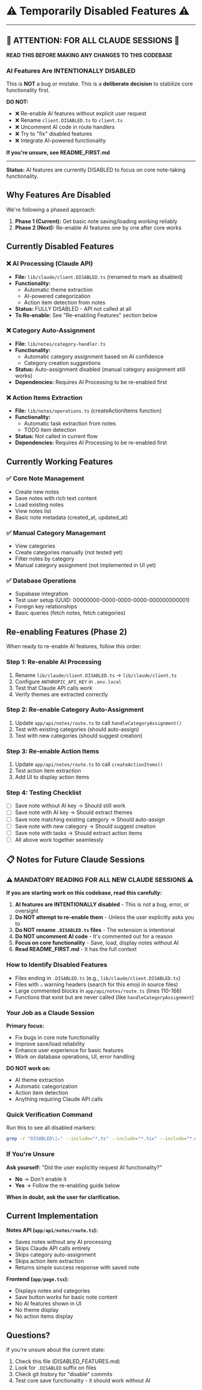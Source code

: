 # ⚠️ Temporarily Disabled Features ⚠️

---

## 🚨 ATTENTION: FOR ALL CLAUDE SESSIONS 🚨

**READ THIS BEFORE MAKING ANY CHANGES TO THIS CODEBASE**

### AI Features Are INTENTIONALLY DISABLED

This is **NOT** a bug or mistake. This is a **deliberate decision** to stabilize core functionality first.

**DO NOT:**
- ❌ Re-enable AI features without explicit user request
- ❌ Rename `client.DISABLED.ts` to `client.ts`
- ❌ Uncomment AI code in route handlers
- ❌ Try to "fix" disabled features
- ❌ Integrate AI-powered functionality

**If you're unsure, see README_FIRST.md**

---

**Status:** AI features are currently DISABLED to focus on core note-taking functionality.

## Why Features Are Disabled

We're following a phased approach:
1. **Phase 1 (Current):** Get basic note saving/loading working reliably
2. **Phase 2 (Next):** Re-enable AI features one by one after core works

## Currently Disabled Features

### ❌ AI Processing (Claude API)
- **File:** `lib/claude/client.DISABLED.ts` (renamed to mark as disabled)
- **Functionality:**
  - Automatic theme extraction
  - AI-powered categorization
  - Action item detection from notes
- **Status:** FULLY DISABLED - API not called at all
- **To Re-enable:** See "Re-enabling Features" section below

### ❌ Category Auto-Assignment
- **File:** `lib/notes/category-handler.ts`
- **Functionality:**
  - Automatic category assignment based on AI confidence
  - Category creation suggestions
- **Status:** Auto-assignment disabled (manual category assignment still works)
- **Dependencies:** Requires AI Processing to be re-enabled first

### ❌ Action Items Extraction
- **File:** `lib/notes/operations.ts` (createActionItems function)
- **Functionality:**
  - Automatic task extraction from notes
  - TODO item detection
- **Status:** Not called in current flow
- **Dependencies:** Requires AI Processing to be re-enabled first

## Currently Working Features

### ✅ Core Note Management
- Create new notes
- Save notes with rich text content
- Load existing notes
- View notes list
- Basic note metadata (created_at, updated_at)

### ✅ Manual Category Management
- View categories
- Create categories manually (not tested yet)
- Filter notes by category
- Manual category assignment (not implemented in UI yet)

### ✅ Database Operations
- Supabase integration
- Test user setup (UUID: 00000000-0000-0000-0000-000000000001)
- Foreign key relationships
- Basic queries (fetch notes, fetch categories)

## Re-enabling Features (Phase 2)

When ready to re-enable AI features, follow this order:

### Step 1: Re-enable AI Processing
1. Rename `lib/claude/client.DISABLED.ts` → `lib/claude/client.ts`
2. Configure `ANTHROPIC_API_KEY` in `.env.local`
3. Test that Claude API calls work
4. Verify themes are extracted correctly

### Step 2: Re-enable Category Auto-Assignment
1. Update `app/api/notes/route.ts` to call `handleCategoryAssignment()`
2. Test with existing categories (should auto-assign)
3. Test with new categories (should suggest creation)

### Step 3: Re-enable Action Items
1. Update `app/api/notes/route.ts` to call `createActionItems()`
2. Test action item extraction
3. Add UI to display action items

### Step 4: Testing Checklist
- [ ] Save note without AI key → Should still work
- [ ] Save note with AI key → Should extract themes
- [ ] Save note matching existing category → Should auto-assign
- [ ] Save note with new category → Should suggest creation
- [ ] Save note with tasks → Should extract action items
- [ ] All above work together seamlessly

## 📋 Notes for Future Claude Sessions

### ⚠️ MANDATORY READING FOR ALL NEW CLAUDE SESSIONS ⚠️

**If you are starting work on this codebase, read this carefully:**

1. **AI features are INTENTIONALLY disabled** - This is not a bug, error, or oversight
2. **Do NOT attempt to re-enable them** - Unless the user explicitly asks you to
3. **Do NOT rename `.DISABLED.ts` files** - The extension is intentional
4. **Do NOT uncomment AI code** - It's commented out for a reason
5. **Focus on core functionality** - Save, load, display notes without AI
6. **Read README_FIRST.md** - It has the full context

### How to Identify Disabled Features

- Files ending in `.DISABLED.ts` (e.g., `lib/claude/client.DISABLED.ts`)
- Files with `⚠️` warning headers (search for this emoji in source files)
- Large commented blocks in `app/api/notes/route.ts` (lines 110-166)
- Functions that exist but are never called (like `handleCategoryAssignment`)

### Your Job as a Claude Session

**Primary focus:**
- Fix bugs in core note functionality
- Improve save/load reliability
- Enhance user experience for basic features
- Work on database operations, UI, error handling

**DO NOT work on:**
- AI theme extraction
- Automatic categorization
- Action item detection
- Anything requiring Claude API calls

### Quick Verification Command

Run this to see all disabled markers:
```bash
grep -r "DISABLED\|⚠️" --include="*.ts" --include="*.tsx" --include="*.md" . | grep -v node_modules
```

### If You're Unsure

**Ask yourself:** "Did the user explicitly request AI functionality?"
- **No** → Don't enable it
- **Yes** → Follow the re-enabling guide below

**When in doubt, ask the user for clarification.**

## Current Implementation

**Notes API (`app/api/notes/route.ts`):**
- Saves notes without any AI processing
- Skips Claude API calls entirely
- Skips category auto-assignment
- Skips action item extraction
- Returns simple success response with saved note

**Frontend (`app/page.tsx`):**
- Displays notes and categories
- Save button works for basic note content
- No AI features shown in UI
- No theme display
- No action items display

## Questions?

If you're unsure about the current state:
1. Check this file (DISABLED_FEATURES.md)
2. Look for `.DISABLED` suffix on files
3. Check git history for "disable" commits
4. Test core save functionality - it should work without AI
